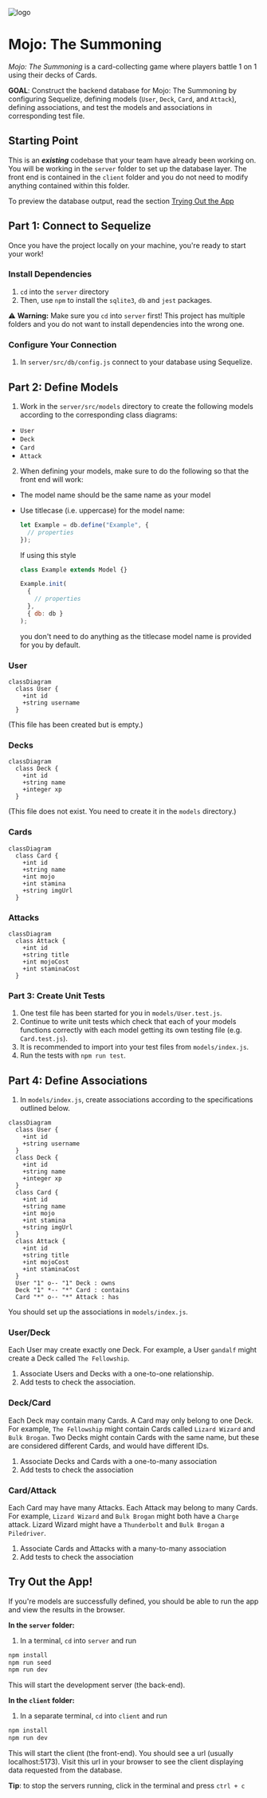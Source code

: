 ![logo](https://user-images.githubusercontent.com/44912347/202296600-c5f247d6-9616-49db-88f0-38433429d781.jpg)

# Mojo: The Summoning

_Mojo: The Summoning_ is a card-collecting game where players battle 1 on 1 using their decks of Cards.

**GOAL**: Construct the backend database for Mojo: The Summoning by configuring Sequelize, defining models (`User`, `Deck`, `Card`, and `Attack`), defining associations, and test the models and associations in corresponding test file.

## Starting Point

This is an **_existing_** codebase that your team have already been working on. You will be working in the `server` folder to set up the database layer. The front end is contained in the `client` folder and you do not need to modify anything contained within this folder.

To preview the database output, read the section [Trying Out the App](./README.md#try-out-the-app)

## Part 1: Connect to Sequelize

Once you have the project locally on your machine, you're ready to start your work!

### Install Dependencies

1.  `cd` into the `server` directory
2.  Then, use `npm` to install the `sqlite3`, `db` and `jest` packages.

⚠️ **Warning:** Make sure you `cd` into `server` first! This project has multiple folders and you do not want to install dependencies into the wrong one.

### Configure Your Connection

1. In `server/src/db/config.js` connect to your database using Sequelize.

## Part 2: Define Models

1. Work in the `server/src/models` directory to create the following models according to the corresponding class diagrams:

- `User`
- `Deck`
- `Card`
- `Attack`

2. When defining your models, make sure to do the following so that the front end will work:

- The model name should be the same name as your model
- Use titlecase (i.e. uppercase) for the model name:

  ```javascript
  let Example = db.define("Example", {
    // properties
  });
  ```

  If using this style

  ```js
  class Example extends Model {}

  Example.init(
    {
      // properties
    },
    { db: db }
  );
  ```

  you don't need to do anything as the titlecase model name is provided for you by default.

### User

```mermaid
classDiagram
  class User {
    +int id
    +string username
  }
```

(This file has been created but is empty.)

### Decks

```mermaid
classDiagram
  class Deck {
    +int id
    +string name
    +integer xp
  }
```

(This file does not exist. You need to create it in the `models` directory.)

### Cards

```mermaid
classDiagram
  class Card {
    +int id
    +string name
    +int mojo
    +int stamina
    +string imgUrl
  }
```

### Attacks

```mermaid
classDiagram
  class Attack {
    +int id
    +string title
    +int mojoCost
    +int staminaCost
  }
```

### Part 3: Create Unit Tests

1. One test file has been started for you in `models/User.test.js`.
2. Continue to write unit tests which check that each of your models functions correctly with each model getting its own testing file (e.g. `Card.test.js`).
3. It is recommended to import into your test files from `models/index.js`.
4. Run the tests with `npm run test`.

## Part 4: Define Associations

1. In `models/index.js`, create associations according to the specifications outlined below.

```mermaid
classDiagram
  class User {
    +int id
    +string username
  }
  class Deck {
    +int id
    +string name
    +integer xp
  }
  class Card {
    +int id
    +string name
    +int mojo
    +int stamina
    +string imgUrl
  }
  class Attack {
    +int id
    +string title
    +int mojoCost
    +int staminaCost
  }
  User "1" o-- "1" Deck : owns
  Deck "1" *-- "*" Card : contains
  Card "*" o-- "*" Attack : has
```

You should set up the associations in `models/index.js`.

### User/Deck

Each User may create exactly one Deck. For example, a User `gandalf` might create a Deck called `The Fellowship`.

1. Associate Users and Decks with a one-to-one relationship.
2. Add tests to check the association.

### Deck/Card

Each Deck may contain many Cards. A Card may only belong to one Deck. For example, `The Fellowship` might contain Cards called `Lizard Wizard` and `Bulk Brogan`. Two Decks might contain Cards with the same name, but these are considered different Cards, and would have different IDs.

1. Associate Decks and Cards with a one-to-many association
2. Add tests to check the association

### Card/Attack

Each Card may have many Attacks. Each Attack may belong to many Cards. For example, `Lizard Wizard` and `Bulk Brogan` might both have a `Charge` attack. Lizard Wizard might have a `Thunderbolt` and `Bulk Brogan` a `Piledriver`.

1. Associate Cards and Attacks with a many-to-many association
2. Add tests to check the association

## Try Out the App!

If you're models are successfully defined, you should be able to run the app and view the results in the browser.

**In the `server` folder:**

1. In a terminal, `cd` into `server` and run

```bash
npm install
npm run seed
npm run dev
```

This will start the development server (the back-end).

**In the `client` folder:**

1. In a separate terminal, `cd` into `client` and run

```bash
npm install
npm run dev
```

This will start the client (the front-end). You should see a url (usually localhost:5173). Visit this url in your browser to see the client displaying data requested from the database.

**Tip**: to stop the servers running, click in the terminal and press `ctrl + c`
